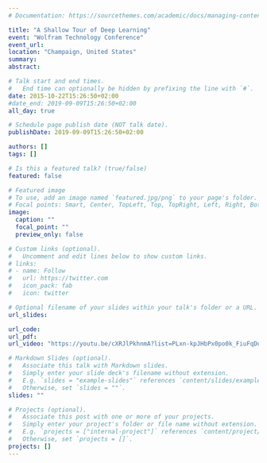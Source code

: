 ```yaml
---
# Documentation: https://sourcethemes.com/academic/docs/managing-content/

title: "A Shallow Tour of Deep Learning"
event: "Wolfram Technology Conference"
event_url: 
location: "Champaign, United States"
summary:
abstract: 

# Talk start and end times.
#   End time can optionally be hidden by prefixing the line with `#`.
date: 2015-10-22T15:26:50+02:00
#date_end: 2019-09-09T15:26:50+02:00
all_day: true

# Schedule page publish date (NOT talk date).
publishDate: 2019-09-09T15:26:50+02:00

authors: []
tags: []

# Is this a featured talk? (true/false)
featured: false

# Featured image
# To use, add an image named `featured.jpg/png` to your page's folder. 
# Focal points: Smart, Center, TopLeft, Top, TopRight, Left, Right, BottomLeft, Bottom, BottomRight.
image:
  caption: ""
  focal_point: ""
  preview_only: false

# Custom links (optional).
#   Uncomment and edit lines below to show custom links.
# links:
# - name: Follow
#   url: https://twitter.com
#   icon_pack: fab
#   icon: twitter

# Optional filename of your slides within your talk's folder or a URL.
url_slides:

url_code:
url_pdf:
url_video: "https://youtu.be/cXRJlPkhnmA?list=PLxn-kpJHbPx0po0k_FiuFqDuVotoZhX7_"

# Markdown Slides (optional).
#   Associate this talk with Markdown slides.
#   Simply enter your slide deck's filename without extension.
#   E.g. `slides = "example-slides"` references `content/slides/example-slides.md`.
#   Otherwise, set `slides = ""`.
slides: ""

# Projects (optional).
#   Associate this post with one or more of your projects.
#   Simply enter your project's folder or file name without extension.
#   E.g. `projects = ["internal-project"]` references `content/project/deep-learning/index.md`.
#   Otherwise, set `projects = []`.
projects: []
---
```

